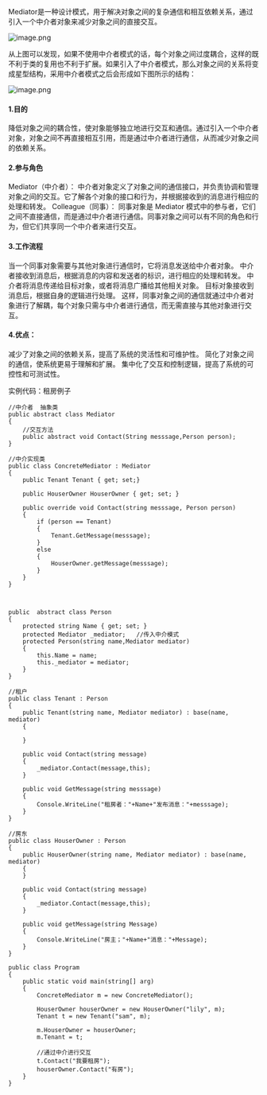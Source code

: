 Mediator是一种设计模式，用于解决对象之间的复杂通信和相互依赖关系，通过引入一个中介者对象来减少对象之间的直接交互。

![image.png](https://upload-images.jianshu.io/upload_images/29491970-b60169bf5a0ee2f7.png?imageMogr2/auto-orient/strip%7CimageView2/2/w/1240)


从上图可以发现，如果不使用中介者模式的话，每个对象之间过度耦合，这样的既不利于类的复用也不利于扩展。如果引入了中介者模式，那么对象之间的关系将变成星型结构，采用中介者模式之后会形成如下图所示的结构：

![image.png](https://upload-images.jianshu.io/upload_images/29491970-7f9152c7934037ca.png?imageMogr2/auto-orient/strip%7CimageView2/2/w/1240)    
     
####  1.目的
降低对象之间的耦合性，使对象能够独立地进行交互和通信。通过引入一个中介者对象，对象之间不再直接相互引用，而是通过中介者进行通信，从而减少对象之间的依赖关系。
####  2.参与角色
  Mediator（中介者）：
       中介者对象定义了对象之间的通信接口，并负责协调和管理对象之间的交互。它了解各个对象的接口和行为，并根据接收到的消息进行相应的处理和转发。
 Colleague（同事）：
同事对象是 Mediator 模式中的参与者，它们之间不直接通信，而是通过中介者进行通信。同事对象之间可以有不同的角色和行为，但它们共享同一个中介者来进行交互。

#### 3.工作流程
当一个同事对象需要与其他对象进行通信时，它将消息发送给中介者对象。
中介者接收到消息后，根据消息的内容和发送者的标识，进行相应的处理和转发。
中介者将消息传递给目标对象，或者将消息广播给其他相关对象。
目标对象接收到消息后，根据自身的逻辑进行处理。
这样，同事对象之间的通信就通过中介者对象进行了解耦，每个对象只需与中介者进行通信，而无需直接与其他对象进行交互。

#### 4.优点：

减少了对象之间的依赖关系，提高了系统的灵活性和可维护性。
简化了对象之间的通信，使系统更易于理解和扩展。
集中化了交互和控制逻辑，提高了系统的可控性和可测试性。

实例代码：租房例子
```
//中介者  抽象类
public abstract class Mediator
{
    //交互方法
    public abstract void Contact(String messsage,Person person);
}

//中介实现类
public class ConcreteMediator : Mediator
{
    public Tenant Tenant { get; set;}

    public HouserOwner HouserOwner { get; set; }

    public override void Contact(string messsage, Person person)
    {
        if (person == Tenant)
        {
            Tenant.GetMessage(messsage);
        }
        else
        {
            HouserOwner.getMessage(messsage);
        }
    }
}



public  abstract class Person
{
    protected string Name { get; set; }
    protected Mediator _mediator;   //传入中介模式
    protected Person(string name,Mediator mediator)
    {
        this.Name = name;
        this._mediator = mediator;
    }
}

//租户 
public class Tenant : Person
{
    public Tenant(string name, Mediator mediator) : base(name, mediator)
    {
        
    }

    public void Contact(string message)
    {
        _mediator.Contact(message,this);
    }

    public void GetMessage(string messsage)
    {
        Console.WriteLine("租房者："+Name+"发布消息："+messsage);
    }
}

//房东
public class HouserOwner : Person
{
    public HouserOwner(string name, Mediator mediator) : base(name, mediator)
    {
    }

    public void Contact(string message)
    {
        _mediator.Contact(message,this);
    }

    public void getMessage(string Message)
    {
        Console.WriteLine("房主；"+Name+"消息："+Message);
    }
}

public class Program
{
    public static void main(string[] arg)
    {
        ConcreteMediator m = new ConcreteMediator();
        
        HouserOwner houserOwner = new HouserOwner("lily", m);
        Tenant t = new Tenant("sam", m);

        m.HouserOwner = houserOwner;
        m.Tenant = t;
        
        //通过中介进行交互
        t.Contact("我要租房");
        houserOwner.Contact("有房");
    }
}
```
